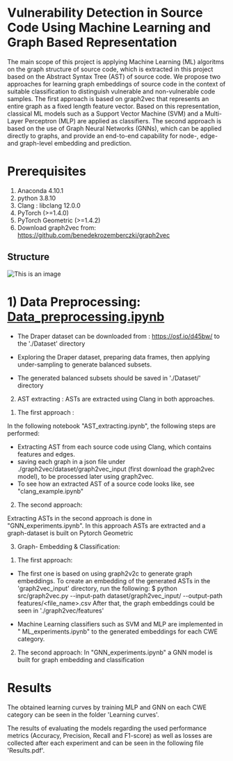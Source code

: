 # Vulnerability Detection in Source Code Using Machine Learning and Graph Based Representation

The main scope of this project is applying Machine Learning (ML) algoritms on the graph structure of source code, which is extracted in this project based on the Abstract Syntax Tree (AST) of source code. We propose two approaches for learning graph embeddings of source code in the context of suitable classification to distinguish vulnerable and non-vulnerable code samples. The first approach is based on graph2vec that represents an entire graph as a fixed length feature vector. Based on this representation, classical ML models such as a Support Vector Machine (SVM) and a Multi-Layer Perceptron (MLP) are applied as classifiers.  The second approach is based on the use of Graph Neural Networks (GNNs), which can be applied directly to graphs, and provide an end-to-end capability for node-, edge- and graph-level embedding and prediction.

# Prerequisites
1. Anaconda 4.10.1
2. python 3.8.10
3. Clang : libclang 12.0.0 
4. PyTorch (>=1.4.0)
5. PyTorch Geometric (>=1.4.2)
6. Download graph2vec from: https://github.com/benedekrozemberczki/graph2vec


## Structure
![This is an image](https://github.com/ferasalnaem/Master-thesis/blob/main/ProjectPipeline.png)
         
# 1) Data Preprocessing: [Data_preprocessing.ipynb](https://github.com/ferasalnaem/Master-thesis/blob/main/Data_preprocessing.ipynb)

* The Draper dataset can be downloaded from : https://osf.io/d45bw/ to the './Dataset' directory

* Exploring the Draper dataset, preparing data frames, then applying under-sampling to generate balanced subsets.

* The generated balanced subsets should be saved in './Dataset/' directory

2) AST extracting : 
ASTs are extracted using Clang in both approaches.

1. The first approach :

In the following notebook "AST_extracting.ipynb", the following steps are performed:
* Extracting AST from each source code using Clang, which contains features and edges. 
* saving each graph in a json file under ./graph2vec/dataset/graph2vec_input (first download the graph2vec model), to be processed later using graph2vec.
* To see how an extracted AST of a source code looks like, see "clang_example.ipynb"

2. The second approach:

Extracting ASTs in the second approach is done in "GNN_experiments.ipynb". In this approach ASTs are extracted and a graph-dataset is built on Pytorch Geometric

3) Graph- Embedding & Classification: 

1. The first approach:
- The first one is based on using graph2v2c to generate graph embeddings. 
To create an embedding of the generated ASTs in the 'graph2vec_input' directory, run the following:
$ python src/graph2vec.py --input-path dataset/graph2vec_input/ --output-path features/<file_name>.csv
After that, the graph embeddings could be seen in './graph2vec/features'

- Machine Learning classifiers such as SVM and MLP are implemented in " ML_experiments.ipynb" to the generated embeddings for each CWE category.

2. The second approach:
In "GNN_experiments.ipynb" a GNN model is built for graph embedding and classification


# Results
The obtained learning curves by training MLP and GNN on each CWE category can be seen in the folder 'Learning curves'.

The results of evaluating the models regarding the used performance metrics (Accuracy, Precision, Recall and F1-score) as well as losses are collected after each experiment and can be seen in the following file 'Results.pdf'.
